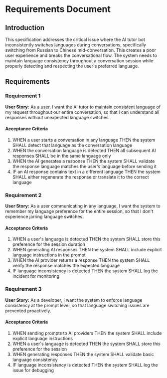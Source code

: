 # Requirements Document

## Introduction

This specification addresses the critical issue where the AI tutor bot inconsistently switches languages during conversations, specifically switching from Russian to Chinese mid-conversation. This creates a poor user experience and breaks the conversational flow. The system needs to maintain language consistency throughout a conversation session while properly detecting and respecting the user's preferred language.

## Requirements

### Requirement 1

**User Story:** As a user, I want the AI tutor to maintain consistent language of my request throughout our entire conversation, so that I can understand all responses without unexpected language switches.

#### Acceptance Criteria

1. WHEN a user starts a conversation in any language THEN the system SHALL detect that language as the conversation language
2. WHEN the conversation language is detected THEN all subsequent AI responses SHALL be in the same language only
3. WHEN the AI generates a response THEN the system SHALL validate the response language matches the user's language before sending it
4. IF an AI response contains text in a different language THEN the system SHALL either regenerate the response or translate it to the correct language

### Requirement 2

**User Story:** As a user communicating in any language, I want the system to remember my language preference for the entire session, so that I don't experience jarring language switches.

#### Acceptance Criteria

1. WHEN a user's language is detected THEN the system SHALL store this preference for the session duration
2. WHEN generating AI responses THEN the system SHALL include explicit language instructions in the prompt
3. WHEN the AI provider returns a response THEN the system SHALL verify the response matches the expected language
4. IF language inconsistency is detected THEN the system SHALL log the incident for monitoring

### Requirement 3

**User Story:** As a developer, I want the system to enforce language consistency at the prompt level, so that language switching issues are prevented proactively.

#### Acceptance Criteria

1. WHEN sending prompts to AI providers THEN the system SHALL include explicit language instructions
2. WHEN a user's language is detected THEN the system SHALL store this preference for the session
3. WHEN generating responses THEN the system SHALL validate basic language consistency
4. IF language inconsistency is detected THEN the system SHALL log the issue for debugging
